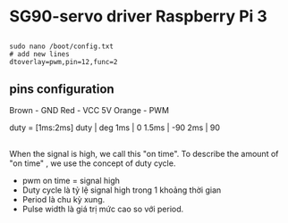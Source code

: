 # SG90-servo driver Raspberry Pi 3


## 
```
sudo nano /boot/config.txt
# add new lines
dtoverlay=pwm,pin=12,func=2
```


## pins configuration
Brown   - GND
Red     - VCC 5V
Orange  - PWM

duty = [1ms:2ms]
duty    |   deg
1ms     |   0
1.5ms   |   -90
2ms     |   90

## 

When the signal is high, we call this "on time". 
To describe the amount of "on time" , we use the concept of duty cycle. 

- pwm on time = signal high
- Duty cycle là tỷ lệ signal high trong 1 khoảng thời gian
- Period là chu kỳ xung.
- Pulse width là giá trị mức cao so với period.